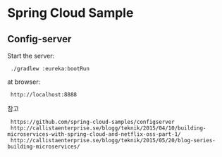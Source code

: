 # Spring Cloud Sample



## Config-server

Start the server:

     ./gradlew :eureka:bootRun
     
     
at browser:
     
     http://localhost:8888
     
     
     
     
참고
     
     https://github.com/spring-cloud-samples/configserver
     http://callistaenterprise.se/blogg/teknik/2015/04/10/building-microservices-with-spring-cloud-and-netflix-oss-part-1/
     http://callistaenterprise.se/blogg/teknik/2015/05/20/blog-series-building-microservices/